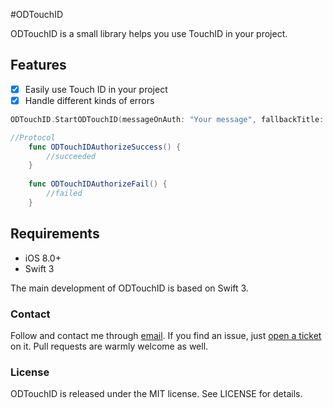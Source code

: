 #ODTouchID


</p>

ODTouchID is a small library helps you use TouchID in your project.


## Features

- [x] Easily use Touch ID in your project
- [x] Handle different kinds of errors

```swift
ODTouchID.StartODTouchID(messageOnAuth: "Your message", fallbackTitle: "Your fallback message", delegate: your delegate target)

//Protocol
    func ODTouchIDAuthorizeSuccess() {
        //succeeded
    }
    
    func ODTouchIDAuthorizeFail() {
        //failed
    }
```

## Requirements

- iOS 8.0+ 
- Swift 3 

The main development of ODTouchID is based on Swift 3.

### Contact

Follow and contact me through [email](olddonkeyblog@gmail.com). If you find an issue, just [open a ticket](https://github.com/olddonkey/ODTouchID/issues/new) on it. Pull requests are warmly welcome as well.

### License

ODTouchID is released under the MIT license. See LICENSE for details.


